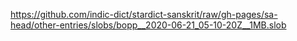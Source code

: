 https://github.com/indic-dict/stardict-sanskrit/raw/gh-pages/sa-head/other-entries/slobs/bopp__2020-06-21_05-10-20Z__1MB.slob  

